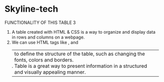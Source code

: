 # Skyline-tech

FUNCTIONALITY OF THIS TABLE 3

1.	A table created with HTML & CSS is a way to organize and 
display data in rows and columns on a webpage.
2. 	We can use HTML tags like <table>,<tr> and <td> to define the
structure of the table, such as changing the fonts, colors and borders.
3.	Table is a great way to present information in a structured 
and visually appealing manner.